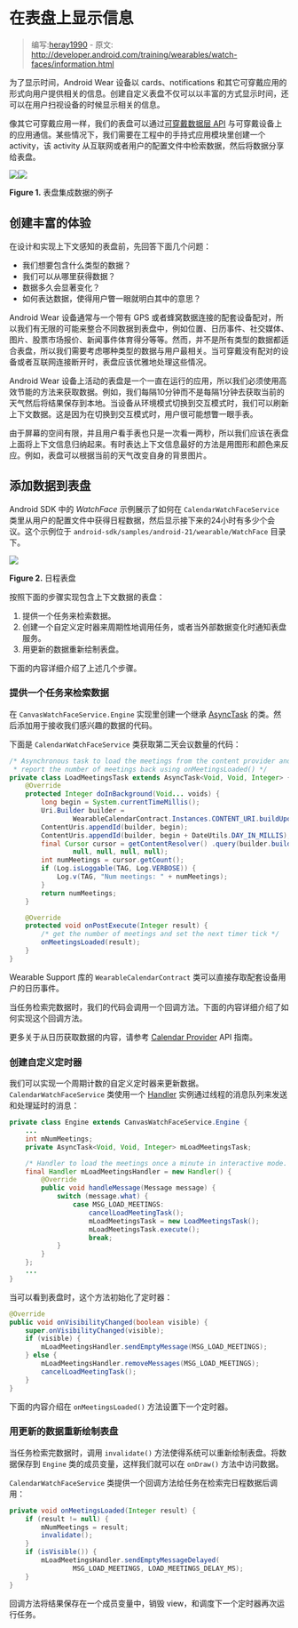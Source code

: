# 在表盘上显示信息

> 编写:[heray1990](https://github.com/heray1990) - 原文: <http://developer.android.com/training/wearables/watch-faces/information.html>

为了显示时间，Android Wear 设备以 cards、notifications 和其它可穿戴应用的形式向用户提供相关的信息。创建自定义表盘不仅可以以丰富的方式显示时间，还可以在用户扫视设备的时候显示相关的信息。

像其它可穿戴应用一样，我们的表盘可以通过[可穿戴数据层 API](http://hukai.me/android-training-course-in-chinese/wearables/data-layer/index.html) 与可穿戴设备上的应用通信。某些情况下，我们需要在工程中的手持式应用模块里创建一个 activity，该 activity 从互联网或者用户的配置文件中检索数据，然后将数据分享给表盘。

![](Render_Saturn.png)![](Render_Episode.png)

**Figure 1.** 表盘集成数据的例子

## 创建丰富的体验

在设计和实现上下文感知的表盘前，先回答下面几个问题：

* 我们想要包含什么类型的数据？
* 我们可以从哪里获得数据？
* 数据多久会显著变化？
* 如何表达数据，使得用户瞥一眼就明白其中的意思？

Android Wear 设备通常与一个带有 GPS 或者蜂窝数据连接的配套设备配对，所以我们有无限的可能来整合不同数据到表盘中，例如位置、日历事件、社交媒体、图片、股票市场报价、新闻事件体育得分等等。然而，并不是所有类型的数据都适合表盘，所以我们需要考虑哪种类型的数据与用户最相关。当可穿戴没有配对的设备或者互联网连接断开时，表盘应该优雅地处理这些情况。

Android Wear 设备上活动的表盘是一个一直在运行的应用，所以我们必须使用高效节能的方法来获取数据。例如，我们每隔10分钟而不是每隔1分钟去获取当前的天气然后将结果保存到本地。当设备从环境模式切换到交互模式时，我们可以刷新上下文数据。这是因为在切换到交互模式时，用户很可能想瞥一眼手表。

由于屏幕的空间有限，并且用户看手表也只是一次看一两秒，所以我们应该在表盘上面将上下文信息归纳起来。有时表达上下文信息最好的方法是用图形和颜色来反应。例如，表盘可以根据当前的天气改变自身的背景图片。

## 添加数据到表盘

Android SDK 中的 *WatchFace* 示例展示了如何在 `CalendarWatchFaceService` 类里从用户的配置文件中获得日程数据，然后显示接下来的24小时有多少个会议。这个示例位于 `android-sdk/samples/android-21/wearable/WatchFace` 目录下。

![](preview_calendar.png) 

**Figure 2.** 日程表盘

按照下面的步骤实现包含上下文数据的表盘：

1. 提供一个任务来检索数据。
2. 创建一个自定义定时器来周期性地调用任务，或者当外部数据变化时通知表盘服务。
3. 用更新的数据重新绘制表盘。

下面的内容详细介绍了上述几个步骤。

### 提供一个任务来检索数据

在 `CanvasWatchFaceService.Engine` 实现里创建一个继承 [AsyncTask]() 的类。然后添加用于接收我们感兴趣的数据的代码。

下面是 `CalendarWatchFaceService` 类获取第二天会议数量的代码：

```java
/* Asynchronous task to load the meetings from the content provider and
 * report the number of meetings back using onMeetingsLoaded() */
private class LoadMeetingsTask extends AsyncTask<Void, Void, Integer> {
    @Override
    protected Integer doInBackground(Void... voids) {
        long begin = System.currentTimeMillis();
        Uri.Builder builder =
                WearableCalendarContract.Instances.CONTENT_URI.buildUpon();
        ContentUris.appendId(builder, begin);
        ContentUris.appendId(builder, begin + DateUtils.DAY_IN_MILLIS);
        final Cursor cursor = getContentResolver() .query(builder.build(),
                null, null, null, null);
        int numMeetings = cursor.getCount();
        if (Log.isLoggable(TAG, Log.VERBOSE)) {
            Log.v(TAG, "Num meetings: " + numMeetings);
        }
        return numMeetings;
    }

    @Override
    protected void onPostExecute(Integer result) {
        /* get the number of meetings and set the next timer tick */
        onMeetingsLoaded(result);
    }
}
```

Wearable Support 库的 `WearableCalendarContract` 类可以直接存取配套设备用户的日历事件。

当任务检索完数据时，我们的代码会调用一个回调方法。下面的内容详细介绍了如何实现这个回调方法。

更多关于从日历获取数据的内容，请参考 [Calendar Provider](http://developer.android.com/guide/topics/providers/calendar-provider.html) API 指南。

### 创建自定义定时器

我们可以实现一个周期计数的自定义定时器来更新数据。`CalendarWatchFaceService` 类使用一个 [Handler](http://developer.android.com/reference/android/os/Handler.html) 实例通过线程的消息队列来发送和处理延时的消息：

```java
private class Engine extends CanvasWatchFaceService.Engine {
    ...
    int mNumMeetings;
    private AsyncTask<Void, Void, Integer> mLoadMeetingsTask;

    /* Handler to load the meetings once a minute in interactive mode. */
    final Handler mLoadMeetingsHandler = new Handler() {
        @Override
        public void handleMessage(Message message) {
            switch (message.what) {
                case MSG_LOAD_MEETINGS:
                    cancelLoadMeetingTask();
                    mLoadMeetingsTask = new LoadMeetingsTask();
                    mLoadMeetingsTask.execute();
                    break;
            }
        }
    };
    ...
}
```

当可以看到表盘时，这个方法初始化了定时器：

```java
@Override
public void onVisibilityChanged(boolean visible) {
    super.onVisibilityChanged(visible);
    if (visible) {
        mLoadMeetingsHandler.sendEmptyMessage(MSG_LOAD_MEETINGS);
    } else {
        mLoadMeetingsHandler.removeMessages(MSG_LOAD_MEETINGS);
        cancelLoadMeetingTask();
    }
}
```

下面的内容介绍在 `onMeetingsLoaded()` 方法设置下一个定时器。

### 用更新的数据重新绘制表盘

当任务检索完数据时，调用 `invalidate()` 方法使得系统可以重新绘制表盘。将数据保存到 `Engine` 类的成员变量，这样我们就可以在 `onDraw()` 方法中访问数据。

`CalendarWatchFaceService` 类提供一个回调方法给任务在检索完日程数据后调用：

```java
private void onMeetingsLoaded(Integer result) {
    if (result != null) {
        mNumMeetings = result;
        invalidate();
    }
    if (isVisible()) {
        mLoadMeetingsHandler.sendEmptyMessageDelayed(
                MSG_LOAD_MEETINGS, LOAD_MEETINGS_DELAY_MS);
    }
}
```

回调方法将结果保存在一个成员变量中，销毁 view，和调度下一个定时器再次运行任务。